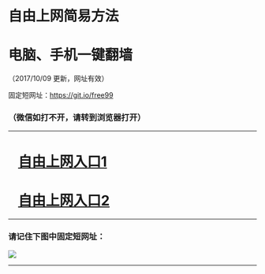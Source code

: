 ﻿# 自由上网简易方法

# 电脑、手机一键翻墙

（2017/10/09 更新，网址有效）

固定短网址：https://git.io/free99

### （微信如打不开，请转到浏览器打开）


***





# &nbsp;&nbsp; <a href="http://ft19323509.fwq-tz-1001.info/fwqtz01.html?t=100900110365 " target="_blank">自由上网入口1</a>
# &nbsp;&nbsp; <a href="http://ft246412265.fwq-tz-1002.info/fwqtz02.html?t=100900125620 " target="_blank">自由上网入口2</a>
***

### 请记住下图中固定短网址：

<img src="https://s3-us-west-2.amazonaws.com/fwq-1001/yjfq-20170905okok.png" /> 


***

